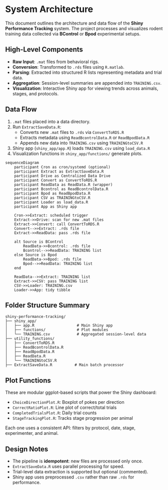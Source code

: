 # System Architecture

This document outlines the architecture and data flow of the **Shiny Performance Tracking** system. The project processes and visualizes rodent training data collected via **BControl** or **Bpod** experimental setups.


## High-Level Components

- **Raw Input**: `.mat` files from behavioral rigs.
- **Conversion**: Transformed to `.rds` files using `R.matlab`.
- **Parsing**: Extracted into structured R lists representing metadata and trial data.
- **Aggregation**: Session-level summaries are appended into `TRAINING.csv`.
- **Visualization**: Interactive Shiny app for viewing trends across animals, stages, and protocols.

## Data Flow

1. `.mat` files placed into a data directory.
2. Run `ExtractSaveData.R`:
   - Converts new `.mat` files to `.rds` via `ConvertToRDS.R`
   - Extracts metadata using `ReadBcontrolData.R` or `ReadBpodData.R`
   - Appends new data into `TRAINING.csv` using `TRAININGtoCSV.R`
3. Shiny app (`shiny_app/app.R`) loads `TRAINING.csv` using `load_data.R`
4. Visualization functions in `shiny_app/functions/` generate plots.


```mermaid
sequenceDiagram
    participant Cron as cron/systemd (optional)
    participant Extract as ExtractSaveData.R
    participant Drive as Centralized Data Drive
    participant Convert as ConvertToRDS.R
    participant ReadData as ReadData.R (wrapper)
    participant Bcontrol as ReadBcontrolData.R
    participant Bpod as ReadBpodData.R
    participant CSV as TRAININGtoCSV.R
    participant Loader as load_data.R
    participant App as Shiny app

    Cron->>Extract: scheduled trigger
    Extract->>Drive: scan for new .mat files
    Extract->>Convert: call ConvertToRDS.R
    Convert-->>Extract: .rds file
    Extract->>ReadData: pass .rds file

    alt Source is BControl
        ReadData->>Bcontrol: .rds file
        Bcontrol-->>ReadData: TRAINING list
    else Source is Bpod
        ReadData->>Bpod: .rds file
        Bpod-->>ReadData: TRAINING list
    end

    ReadData-->>Extract: TRAINING list
    Extract->>CSV: pass TRAINING list
    CSV->>Loader: TRAINING.csv
    Loader->>App: tidy tibble
```

##  Folder Structure Summary

```
shiny-performance-tracking/
├── shiny_app/
│   ├── app.R                   # Main Shiny app
│   ├── functions/              # Plot modules
│   └── TRAINING.csv            # Aggregated session-level data
├── utility_functions/
│   ├── ConvertToRDS.R
│   ├── ReadBcontrolData.R
│   ├── ReadBpodData.R
│   ├── ReadData.R
│   └── TRAININGtoCSV.R
├── ExtractSaveData.R          # Main batch processor

```


## Plot Functions

These are modular ggplot-based scripts that power the Shiny dashboard:

- `ChoiceDirectionPlot.R`: Boxplot of pokes per direction
- `CorrectRatioPlot.R`: Line plot of correct/total trials
- `CompletedTrialsPlot.R`: Daily trial counts
- `StageTrackingPlot.R`: Tracks stage progression per animal

Each one uses a consistent API: filters by protocol, date, stage, experimenter, and animal.


## Design Notes

- The pipeline is **idempotent**: new files are processed only once.
- `ExtractSaveData.R` uses parallel processing for speed.
- Trial-level data extraction is supported but optional (commented).
- Shiny app uses preprocessed `.csv` rather than raw `.rds` for performance.
